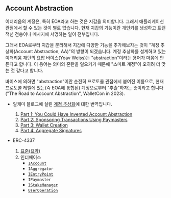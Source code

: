 ## Account Abstraction

이더리움의 계정은, 특히 EOA라고 하는 것은 지갑을 의미합니다. 그래서 애플리케이션 관점에서 할 수 있는 것이 별로 없습니다. 현재 지갑의 기능이란 개인키를 생성하고 
트랜잭션 전송이나 메시지에 서명하는 일이 전부입니다.

그래서 EOA로부터 지갑을 분리해서 지갑에 다양한 기능을 추가해보자는 것이 "계정 추상화(Account Abstraction, AA)"의 방향이 되겠습니다.
계정 추상화를 설계하고 있는 이더리움 재단의 요압 바이스(Yoav Weiss)는 "abstraction"이라는 용어가 마음에 안든다고 합니다. 이 용어는 
의미의 혼란을 일으키기 때문에 "스마트 계정"이 오히려 더 맞는 것 같다고 합니다.

바이스에 의하면 "abstraction"이란 순전히 프로토콜 관점에서 붙여진 이름으로, 현재 프로토콜 레벨에 있는(즉 EOA에 통합된) 계정으로부터
"추출"하자는 뜻이라고 합니다("The Road to Account Abstraction", WalletCon in 2023). 


* 알케미 블로그에 실린 [계정 추상화](https://www.alchemy.com/blog/account-abstraction)에 대한 번역입니다. 

  1. [Part 1: You Could Have Invented Account Abstraction](./docs/1.md)
  2. [Part 2: Sponsoring Transactions Using Paymasters](./docs/2.md)
  3. [Part 3: Wallet Creation](./docs/3.md)
  4. [Part 4: Aggregate Signatures](./docs/4.md)

* ERC-4337 
  1. [표준(요약)](./docs/eip-4337.md)
  2. 인터페이스  
     - [`IAccount`](./contracts/interfaces/IAccount.sol)
     - `IAggregator`
     - [`IEntryPoint`](./contracts/interfaces/IEntryPoint.sol)
     - `IPaymaster`
     - [`IStakeManager`](./contracts/interfaces/IStakeManager.sol)
     - [`UserOperation`](./contracts/interfaces/UserOperation.sol)